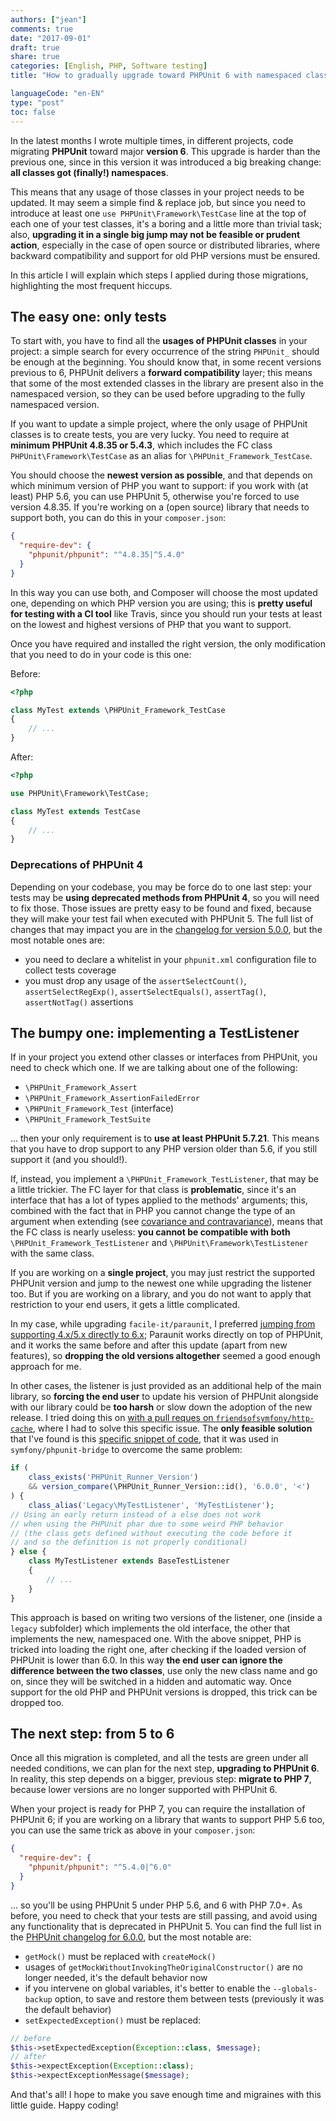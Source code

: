 ```yaml
---
authors: ["jean"]
comments: true
date: "2017-09-01"
draft: true
share: true
categories: [English, PHP, Software testing]
title: "How to gradually upgrade toward PHPUnit 6 with namespaced classes"

languageCode: "en-EN"
type: "post"
toc: false
---
```

In the latest months I wrote multiple times, in different projects, code migrating **PHPUnit** toward major **version 6**. This upgrade is harder than the previous one, since in this version it was introduced a big breaking change: **all classes got (finally!) namespaces**.

This means that any usage of those classes in your project needs to be updated. It may seem a simple find & replace job, but since you need to introduce at least one `use PHPUnit\Framework\TestCase` line at the top of each one of your test classes, it's a boring and a little more than trivial task; also, **upgrading it in a single big jump may not be feasible or prudent action**, especially in the case of open source or distributed libraries, where backward compatibility and support for old PHP versions must be ensured.

In this article I will explain which steps I applied during those migrations, highlighting the most frequent hiccups.

## The easy one: only tests
To start with, you have to find all the **usages of PHPUnit classes** in your project: a simple search for every occurrence of the string `PHPUnit_` should be enough at the beginning. You should know that, in some recent versions previous to 6, PHPUnit delivers a **forward compatibility** layer; this means that some of the most extended classes in the library are present also in the namespaced version, so they can be used before upgrading to the fully namespaced version.

If you want to update a simple project, where the only usage of PHPUnit classes is to create tests, you are very lucky. You need to require at **minimum PHPUnit 4.8.35 or 5.4.3**, which includes the FC class `PHPUnit\Framework\TestCase` as an alias for `\PHPUnit_Framework_TestCase`.
 
You should choose the **newest version as possible**, and that depends on which minimum version of PHP you want to support: if you work with (at least) PHP 5.6, you can use PHPUnit 5, otherwise you're forced to use version 4.8.35. If you're working on a (open source) library that needs to support both, you can do this in your `composer.json`:
```json
{
  "require-dev": {
    "phpunit/phpunit": "^4.8.35|^5.4.0"  
  }
}
```  

In this way you can use both, and Composer will choose the most updated one, depending on which PHP version you are using; this is **pretty useful for testing with a CI tool** like Travis, since you should run your tests at least on the lowest and highest versions of PHP that you want to support. 

Once you have required and installed the right version, the only modification that you need to do in your code is this one:

Before:
```php
<?php

class MyTest extends \PHPUnit_Framework_TestCase
{
    // ...
}
```
After:
```php
<?php

use PHPUnit\Framework\TestCase;

class MyTest extends TestCase
{
    // ...
}
```
### Deprecations of PHPUnit 4
Depending on your codebase, you may be force do to one last step: your tests may be **using deprecated methods from PHPUnit 4**, so you will need to fix those. Those issues are pretty easy to be found and fixed, because they will make your test fail when executed with PHPUnit 5. The full list of changes that may impact you are in the [changelog for version 5.0.0](https://github.com/sebastianbergmann/phpunit/blob/5.7/ChangeLog-5.0.md#500---2015-10-02), but the most notable ones are:

 * you need to declare a whitelist in your `phpunit.xml` configuration file to collect tests coverage
 * you must drop any usage of the `assertSelectCount()`, `assertSelectRegExp()`, `assertSelectEquals()`, `assertTag()`, `assertNotTag()` assertions

## The bumpy one: implementing a TestListener

If in your project you extend other classes or interfaces from PHPUnit, you need to check which one. If we are talking about one of the following:

 * `\PHPUnit_Framework_Assert`
 * `\PHPUnit_Framework_AssertionFailedError`
 * `\PHPUnit_Framework_Test` (interface)
 * `\PHPUnit_Framework_TestSuite`

... then your only requirement is to **use at least PHPUnit 5.7.21**. This means that you have to drop support to any PHP version older than 5.6, if you still support it (and you should!).

If, instead, you implement a `\PHPUnit_Framework_TestListener`, that may be a little trickier. The FC layer for that class is **problematic**, since it's an interface that has a lot of types applied to the methods' arguments; this, combined with the fact that in PHP you cannot change the type of an argument when extending (see [covariance and contravariance](https://en.wikipedia.org/wiki/Covariance_and_contravariance_(computer_science))), means that the FC class is nearly useless: **you cannot be compatible with both** `\PHPUnit_Framework_TestListener` and `\PHPUnit\Framework\TestListener` with the same class.

If you are working on a **single project**, you may just restrict the supported PHPUnit version and jump to the newest one while upgrading the listener too. But if you are working on a library, and you do not want to apply that restriction to your end users, it gets a little complicated.

In my case, while upgrading `facile-it/paraunit`, I preferred [jumping from supporting 4.x/5.x directly to 6.x](https://github.com/facile-it/paraunit/issues/54#issuecomment-302906556); Paraunit works directly on top of PHPUnit, and it works the same before and after this update (apart from new features), so **dropping the old versions altogether** seemed a good enough approach for me.

In other cases, the listener is just provided as an additional help of the main library, so **forcing the end user** to update his version of PHPUnit alongside with our library could be **too harsh** or slow down the adoption of the new release. I tried doing this on [with a pull reques on `friendsofsymfony/http-cache`](https://github.com/FriendsOfSymfony/FOSHttpCache/pull/365), where I had to solve this specific issue. The **only feasible solution** that I've found is this [specific snippet of code](https://github.com/symfony/phpunit-bridge/blob/3c0efb8609a32890a767bbbd39198a0e92572694/SymfonyTestsListener.php#L19), that it was used in `symfony/phpunit-bridge` to overcome the same problem:
```php
if (
    class_exists('PHPUnit_Runner_Version') 
    && version_compare(\PHPUnit_Runner_Version::id(), '6.0.0', '<')
) {
    class_alias('Legacy\MyTestListener', 'MyTestListener');
// Using an early return instead of a else does not work 
// when using the PHPUnit phar due to some weird PHP behavior 
// (the class gets defined without executing the code before it 
// and so the definition is not properly conditional)
} else {
    class MyTestListener extends BaseTestListener
    {
        // ...
    }
}
```
This approach is based on writing two versions of the listener, one (inside a `legacy` subfolder) which implements the old interface, the other that implements the new, namespaced one. With the above snippet, PHP is tricked into loading the right one, after checking if the loaded version of PHPUnit is lower than 6.0. In this way **the end user can ignore the difference between the two classes**, use only the new class name and go on, since they will be switched in a hidden and automatic way.
Once support for the old PHP and PHPUnit versions is dropped, this trick can be dropped too.

## The next step: from 5 to 6
Once all this migration is completed, and all the tests are green under all needed conditions, we can plan for the next step, **upgrading to PHPUnit 6**. In reality, this step depends on a bigger, previous step: **migrate to PHP 7**, because lower versions are no longer supported with PHPUnit 6.

When your project is ready for PHP 7, you can require the installation of PHPUnit 6; if you are working on a library that wants to support PHP 5.6 too, you can use the same trick as above in your `composer.json`:
```json
{
  "require-dev": {
    "phpunit/phpunit": "^5.4.0|^6.0"  
  }
}
```  
... so you'll be using PHPUnit 5 under PHP 5.6, and 6 with PHP 7.0+. As before, you need to check that your tests are still passing, and avoid using any functionality that is deprecated in PHPUnit 5. You can find the full list in the [PHPUnit changelog for 6.0.0](https://github.com/sebastianbergmann/phpunit/blob/6.0/ChangeLog-6.0.md#600---2017-02-03), but the most notable are:

 * `getMock()` must be replaced with `createMock()`
 * usages of `getMockWithoutInvokingTheOriginalConstructor()` are no longer needed, it's the default behavior now
 * if you intervene on global variables, it's better to enable the `--globals-backup` option, to save and restore them between tests (previously it was the default behavior)
 * `setExpectedException()` must be replaced:

```php
// before
$this->setExpectedException(Exception::class, $message);
// after
$this->expectException(Exception::class);
$this->expectExceptionMessage($message);
```

And that's all! I hope to make you save enough time and migraines with this little guide. Happy coding!
